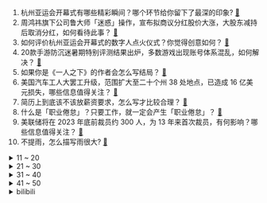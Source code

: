 1. 杭州亚运会开幕式有哪些精彩瞬间？哪个环节给你留下了最深的印象? [:link:](https://www.zhihu.com/question/623449564)
2. 周鸿祎旗下公司鲁大师「迷惑」操作，宣布拟商议分红股价大涨，大股东减持后取消分红，如何看待此事？ [:link:](https://www.zhihu.com/question/623440414)
3. 如何评价杭州亚运会开幕式的数字人点火仪式？你觉得创意如何？ [:link:](https://www.zhihu.com/question/623474809)
4. 20款手游防沉迷暑期特别评测结果出炉，多数游戏出现账号体系混乱，如何解决？ [:link:](https://www.zhihu.com/question/623437932)
5. 如果你是《一人之下》的作者会怎么写结局？ [:link:](https://www.zhihu.com/question/505204414)
6. 美国汽车工人大罢工升级，范围扩大至二十个州 38 处地点，已造成 16 亿美元损失，哪些信息值得关注？ [:link:](https://www.zhihu.com/question/623436423)
7. 简历上到底该不该放薪资要求，怎么写才比较合理？ [:link:](https://www.zhihu.com/question/622554035)
8. 什么是「职业倦怠」？只要工作，就一定会产生「职业倦怠」？ [:link:](https://www.zhihu.com/question/622944664)
9. 美联储将在 2023 年底前裁员约 300 人，为 13 年来首次裁员，有何影响？哪些信息值得关注？ [:link:](https://www.zhihu.com/question/623436409)
10. 不提雨，怎么描写雨很大? [:link:](https://www.zhihu.com/question/603625874)
<details>
<summary>11 ~ 20</summary>

11. 李在明中断为期 24 天绝食，其拘捕同意案通过后，韩网出现针对共同民主党议员恐袭预告，如何看待此事？ [:link:](https://www.zhihu.com/question/623436431)
12. 有哪些大家默认「肯定没人能解释清楚」，而实际上已经被科学解释了的问题？ [:link:](https://www.zhihu.com/question/263896133)
13. 任正非认为「华为会越来越困难，也会越来越兴盛」，如何解读此观点？ [:link:](https://www.zhihu.com/question/623254573)
14. 杭州亚运会中国队各项目有哪些明星运动员值得关注呢？ [:link:](https://www.zhihu.com/question/622235542)
15. 《咒术回战》五条悟战死和《海贼王》路飞吃的其实是尼卡果实哪个更令人无法接受？ [:link:](https://www.zhihu.com/question/623254027)
16. 为什么dnd的世界观这么压抑? [:link:](https://www.zhihu.com/question/623382203)
17. 国家药监局发文，中药说明书安全性内容「尚不明确」将不予再注册，这一规定将给医药行业带来哪些影响？ [:link:](https://www.zhihu.com/question/623426010)
18. 中医为什么没有走向解剖、结构分析的道路? [:link:](https://www.zhihu.com/question/623412024)
19. 如何判断一个人羽毛球技术的高低？ [:link:](https://www.zhihu.com/question/557888840)
20. 如何评价亚运会开幕式入场时的 BGM《我们的亚细亚》？ [:link:](https://www.zhihu.com/question/623471201)
</details>
<details>
<summary>21 ~ 30</summary>

21. 「困在考研考编里」引发热议，如何看待这一现象？除了考研考编，毕业生还有哪些其他出路？ [:link:](https://www.zhihu.com/question/623411702)
22. 中国女排遭荷兰逆转，还有机会进奥运吗？ [:link:](https://www.zhihu.com/question/623364960)
23. 如何评价杭州亚运会开幕式？ [:link:](https://www.zhihu.com/question/623475425)
24. 我是一个完全不打游戏的人，客观上我承认有很多游戏很棒，但是我是真的很想知道：游戏带给你的成长是什么？ [:link:](https://www.zhihu.com/question/618765536)
25. 男子无保护举 280 斤杠铃不慎将旁人砸骨折，有何警示？ [:link:](https://www.zhihu.com/question/623302044)
26. 长假出行，带娃怎么玩既尽兴又不会太累？ [:link:](https://www.zhihu.com/question/622730068)
27. 如何评价《赛博朋克2077》2.0版本以及大型资料片《往日之影》？ [:link:](https://www.zhihu.com/question/623103494)
28. 如何评价《崩坏3》七周年庆典直播？ [:link:](https://www.zhihu.com/question/623329066)
29. 含有“北”字的古诗词有哪些？ [:link:](https://www.zhihu.com/question/623413637)
30. 元春省亲时，黛玉替宝玉作弊的一首诗，为什么能夺冠？ [:link:](https://www.zhihu.com/question/594739940)
</details>
<details>
<summary>31 ~ 40</summary>

31. 秋天想囤酒，汉酱怎么样？ [:link:](https://www.zhihu.com/question/619998255)
32. 如果你财富自由了，你还想上班吗？ [:link:](https://www.zhihu.com/question/622185606)
33. 任正非称产品不够先进不会拿出来卖，前期投入不考虑回报，到产品线时才有考核要求，透露了哪些信息？ [:link:](https://www.zhihu.com/question/623293575)
34. 如何评价《披荆斩棘》第三季第五期？ [:link:](https://www.zhihu.com/question/623264235)
35. 「困在考研考编里」的人，在什么情况下应该选择换个心态去找工作？「全职考研考编」真的可取吗？ [:link:](https://www.zhihu.com/question/623411834)
36. 《崩坏3》第二部预告正式发布，请问您有什么看法与期待？ [:link:](https://www.zhihu.com/question/623337351)
37. 24 考研预报名即将开始，需要提前准备哪些材料？有什么注意事项？ [:link:](https://www.zhihu.com/question/621462981)
38. 杭州亚运会开幕式全程不燃放烟花，改用数字烟花替代，本次开幕式还有哪些亮点值得关注？ [:link:](https://www.zhihu.com/question/622751840)
39. 蒙古骑兵的骑射到底有多准？ [:link:](https://www.zhihu.com/question/22148575)
40. 谷歌 AI 蛋白质结构预测模型 AlphaFold 获得「诺奖风向标」拉斯克奖，有望获得诺贝尔奖吗？ [:link:](https://www.zhihu.com/question/623254961)
</details>
<details>
<summary>41 ~ 50</summary>

41. 杭州必去的地标有哪些？ [:link:](https://www.zhihu.com/question/622234235)
42. 如何评价瓦依那《乐队的夏天》第三季唱的《大梦》？ [:link:](https://www.zhihu.com/question/623333524)
43. 假如一场连绵不断的暴雨袭击一个城市，普通人应该如何应对？ [:link:](https://www.zhihu.com/question/622235714)
44. 买车，到底是买油车好还是电车好? [:link:](https://www.zhihu.com/question/616908884)
45. 战争状态怎样建议保护好国家电网变电站？ [:link:](https://www.zhihu.com/question/558986291)
46. 如何评价NeurIPS2023的录用结果？分享你的录用文章或者你认为的优秀论文？ [:link:](https://www.zhihu.com/question/623222665)
47. 「90 后不敢看体检报告」频上热搜，大病年轻化成趋势，支付宝上的重疾险能否缓解大病焦虑？ [:link:](https://www.zhihu.com/question/623113598)
48. 美国商务部发布实施《芯片和科学法案》国家安全保护措施的最终规则，会对中国产生哪些影响？ [:link:](https://www.zhihu.com/question/623413299)
49. 医学生力量训练会影响以后的外科手术吗？ [:link:](https://www.zhihu.com/question/622731566)
50. 可以看看你手机里的天空吗? [:link:](https://www.zhihu.com/question/623262503)
</details><details>
<summary>bilibili</summary>

</details>